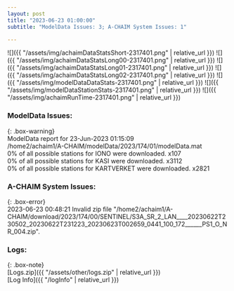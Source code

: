 ```yaml
---
layout: post
title: "2023-06-23 01:00:00"
subtitle: "ModelData Issues: 3; A-CHAIM System Issues: 1"

---
```


![]({{ "/assets/img/achaimDataStatsShort-2317401.png" | relative_url }})
![]({{ "/assets/img/achaimDataStatsLong00-2317401.png" | relative_url }})
![]({{ "/assets/img/achaimDataStatsLong01-2317401.png" | relative_url }})
![]({{ "/assets/img/achaimDataStatsLong02-2317401.png" | relative_url }})
![]({{ "/assets/img/modelDataDataStats-2317401.png" | relative_url }})
![]({{ "/assets/img/modelDataStationStats-2317401.png" | relative_url }})
![]({{ "/assets/img/achaimRunTime-2317401.png" | relative_url }})


### ModelData Issues:  
  
{: .box-warning}  
 ModelData report for 23-Jun-2023 01:15:09   
 /home2/achaim1/A-CHAIM/modelData/2023/174/01/modelData.mat   
 0% of all possible stations for IONO were downloaded. x107   
 0% of all possible stations for KASI were downloaded. x3112   
 0% of all possible stations for KARTVERKET were downloaded. x2821   
  
### A-CHAIM System Issues:  
  
{: .box-error}  
2023-06-23 00:48:21 Invalid zip file "/home2/achaim1/A-CHAIM/download/2023/174/00/SENTINEL/S3A_SR_2_LAN____20230622T230502_20230622T231223_20230623T002659_0441_100_172______PS1_O_NR_004.zip".  

### Logs:  
  
{: .box-note}  
[Logs.zip]({{ "/assets/other/logs.zip" | relative_url }})  
[Log Info]({{ "/logInfo" | relative_url }})  
